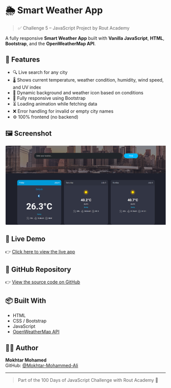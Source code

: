 # 🌦️ Smart Weather App

> ✅ Challenge 5 – JavaScript Project by Rout Academy

A fully responsive **Smart Weather App** built with **Vanilla JavaScript**, **HTML**, **Bootstrap**, and the **OpenWeatherMap API**.

## 🚀 Features

- 🔍 Live search for any city
- 🌡️ Shows current temperature, weather condition, humidity, wind speed, and UV index
- 🎨 Dynamic background and weather icon based on conditions
- 📱 Fully responsive using Bootstrap
- ⏳ Loading animation while fetching data
- ❌ Error handling for invalid or empty city names
- ⚙️ 100% frontend (no backend)

## 🖼️ Screenshot

![Weather App Screenshot](images/weather-app.png)

## 🔗 Live Demo

👉 [Click here to view the live app](https://responsive-weather-app-five.vercel.app/)

## 📂 GitHub Repository

👉 [View the source code on GitHub](https://github.com/Mokhtar-Mohammed-Ali/responsive-weather-app)

## 📦 Built With

- HTML  
- CSS / Bootstrap  
- JavaScript  
- [OpenWeatherMap API](https://openweathermap.org/api)

## 🙋‍♂️ Author

**Mokhtar Mohamed**  
GitHub: [@Mokhtar-Mohammed-Ali](https://github.com/Mokhtar-Mohammed-Ali)

---

> Part of the 100 Days of JavaScript Challenge with Rout Academy 🚀
